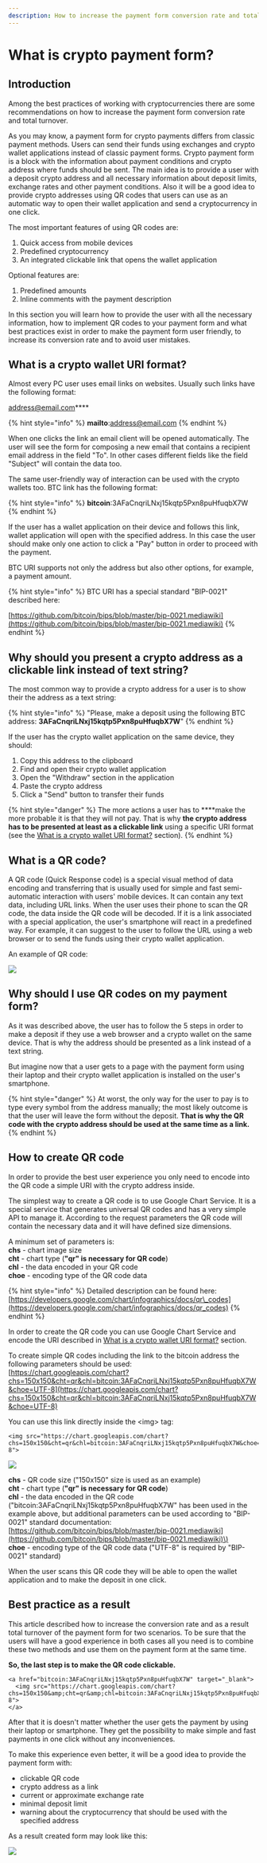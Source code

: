 ```yaml
---
description: How to increase the payment form conversion rate and total turnover
---
```


# What is crypto payment form?

## Introduction <a id="QRcodeimplementation-Introduction"></a>

Among the best practices of working with cryptocurrencies there are some recommendations on how to increase the payment form conversion rate and total turnover.

As you may know, a payment form for crypto payments differs from classic payment methods. Users can send their funds using exchanges and crypto wallet applications instead of classic payment forms. Crypto payment form is a block with the information about payment conditions and crypto address where funds should be sent. The main idea is to provide a user with a deposit crypto address and all necessary information about deposit limits, exchange rates and other payment conditions. Also it will be a good idea to provide crypto addresses using QR codes that users can use as an automatic way to open their wallet application and send a cryptocurrency in one click.

The most important features of using QR codes are:

1. Quick access from mobile devices
2. Predefined cryptocurrency 
3. An integrated clickable link that opens the wallet application

Optional features are:

1. Predefined amounts
2. Inline comments with the payment description

In this section you will learn how to provide the user with all the necessary information, how to implement QR codes to your payment form and what best practices exist in order to make the payment form user friendly, to increase its conversion rate and to avoid user mistakes.

## What is a crypto wallet URI format? <a id="QRcodeimplementation-WhatisacryptowalletURIformat?"></a>

Almost every PC user uses email links on websites. Usually such links have the following format:

[address@email.com](mailto:address@email.com)\*\*\*\*

{% hint style="info" %}
**mailto**:address@email.com
{% endhint %}

When one clicks the link an email client will be opened automatically. The user will see the form for composing a new email that contains a recipient email address in the field "To". In other cases different fields like the field "Subject" will contain the data too.

The same user-friendly way of interaction can be used with the crypto wallets too. BTC link has the following format:

{% hint style="info" %}
**bitcoin**:3AFaCnqriLNxj15kqtp5Pxn8puHfuqbX7W
{% endhint %}

If the user has a wallet application on their device and follows this link, wallet application will open with the specified address. In this case the user should make only one action to click a "Pay" button in order to proceed with the payment.

BTC URI supports not only the address but also other options, for example, a payment amount.

{% hint style="info" %}
BTC URI has a special standard "BIP-0021" described here:

[https://github.com/bitcoin/bips/blob/master/bip-0021.mediawiki](https://github.com/bitcoin/bips/blob/master/bip-0021.mediawiki)
{% endhint %}

## Why should you present a crypto address as a clickable link instead of text string? <a id="QRcodeimplementation-WhyshouldIpresentacryptoaddressasaclickablelinkinsteadoftextstring?"></a>

The most common way to provide a crypto address for a user is to show their the address as a text string:

{% hint style="info" %}
"Please, make a deposit using the following BTC address: **3AFaCnqriLNxj15kqtp5Pxn8puHfuqbX7W**"
{% endhint %}

If the user has the crypto wallet application on the same device, they should:

1. Copy this address to the clipboard
2. Find and open their crypto wallet application
3. Open the "Withdraw" section in the application
4. Paste the crypto address
5. Click a "Send" button to transfer their funds

{% hint style="danger" %}
The more actions a user has to ****make the more probable it is that they will not pay. That is why **the crypto address has to be presented at least as a clickable link** using a specific URI format \(see the [What is a crypto wallet URI format?](https://docs.coinspaid.com/docs/faq/qr-codes-implementation#QRcodeimplementation-WhatisacryptowalletURIformat?) section\).
{% endhint %}

## What is a QR code? <a id="QRcodeimplementation-WhatisaQRcode?"></a>

A QR code \(Quick Response code\) is a special visual method of data encoding and transferring that is usually used for simple and fast semi-automatic interaction with users' mobile devices. It can contain any text data, including URL links. When the user uses their phone to scan the QR code, the data inside the QR code will be decoded. If it is a link associated with a special application, the user's smartphone will react in a predefined way. For example, it can suggest to the user to follow the URL using a web browser or to send the funds using their crypto wallet application.

An example of QR code:

![](../.gitbook/assets/image%20%288%29.png)

## Why should I use QR codes on my payment form? <a id="QRcodeimplementation-WhyshouldIuseQRcodesonmypaymentform?"></a>

As it was described above, the user has to follow the 5 steps in order to make a deposit if they use a web browser and a crypto wallet on the same device. That is why the address should be presented as a link instead of a text string.

But imagine now that a user gets to a page with the payment form using their laptop and their crypto wallet application is installed on the user's smartphone.

{% hint style="danger" %}
At worst, the only way for the user to pay is to type every symbol from the address manually; the most likely outcome is that the user will leave the form without the deposit. **That is why the QR code with the crypto address should be used at the same time as a link.**
{% endhint %}

## How to create QR code <a id="QRcodeimplementation-HowtocreateQRcode"></a>

In order to provide the best user experience you only need to encode into the QR code a simple URI with the crypto address inside.

The simplest way to create a QR code is to use Google Chart Service. It is a special service that generates universal QR codes and has a very simple API to manage it. According to the request parameters the QR code will contain the necessary data and it will have defined size dimensions.

A minimum set of parameters is:  
**chs** - chart image size  
**cht** - chart type \(**"qr" is necessary for QR code**\)  
**chl** - the data encoded in your QR code  
**choe** - encoding type of the QR code data

{% hint style="info" %}
Detailed description can be found here:  
[https://developers.google.com/chart/infographics/docs/qr\_codes](https://developers.google.com/chart/infographics/docs/qr_codes)
{% endhint %}

In order to create the QR code you can use Google Chart Service and encode the URI described in [What is a crypto wallet URI format?](https://docs.coinspaid.com/docs/faq/qr-codes-implementation#QRcodeimplementation-WhatisacryptowalletURIformat?) section.

To create simple QR codes including the link to the bitcoin address the following parameters should be used:  
[https://chart.googleapis.com/chart?chs=150x150&cht=qr&chl=bitcoin:3AFaCnqriLNxj15kqtp5Pxn8puHfuqbX7W&choe=UTF-8](https://chart.googleapis.com/chart?chs=150x150&cht=qr&chl=bitcoin:3AFaCnqriLNxj15kqtp5Pxn8puHfuqbX7W&choe=UTF-8)

You can use this link directly inside the &lt;img&gt; tag:

```markup
<img src="https://chart.googleapis.com/chart?chs=150x150&cht=qr&chl=bitcoin:3AFaCnqriLNxj15kqtp5Pxn8puHfuqbX7W&choe=UTF-8">
```

![](../.gitbook/assets/image%20%2813%29.png)

**chs** - QR code size \("150x150" size is used as an example\)  
**cht** - chart type \(**"qr" is necessary for QR code**\)  
**chl** - the data encoded in the QR code \("bitcoin:3AFaCnqriLNxj15kqtp5Pxn8puHfuqbX7W" has been used in the example above, but additional parameters can be used according to "BIP-0021" standard documentation: [https://github.com/bitcoin/bips/blob/master/bip-0021.mediawiki](https://github.com/bitcoin/bips/blob/master/bip-0021.mediawiki)\)  
**choe** - encoding type of the QR code data \("UTF-8" is required by "BIP-0021" standard\)

When the user scans this QR code they will be able to open the wallet application and to make the deposit in one click.

## Best practice as a result <a id="QRcodeimplementation-Bestpracticeasaresult"></a>

This article described how to increase the conversion rate and as a result total turnover of the payment form for two scenarios. To be sure that the users will have a good experience in both cases all you need is to combine these two methods and use them on the payment form at the same time.

**So, the last step is to make the QR code clickable.**

```markup
<a href="bitcoin:3AFaCnqriLNxj15kqtp5Pxn8puHfuqbX7W" target="_blank">
  <img src="https://chart.googleapis.com/chart?chs=150x150&amp;cht=qr&amp;chl=bitcoin:3AFaCnqriLNxj15kqtp5Pxn8puHfuqbX7W&amp;choe=UTF-8">
</a>
```

After that it is doesn't matter whether the user gets the payment by using their laptop or smartphone. They get the possibility to make simple and fast payments in one click without any inconveniences.

To make this experience even better, it will be a good idea to provide the payment form with:

* clickable QR code
* crypto address as a link
* current or approximate exchange rate
* minimal deposit limit
* warning about the cryptocurrency that should be used with the specified address

As a result created form may look like this:

![](../.gitbook/assets/deposit-or-bitstarz.com-2019-10-04-15-31-35.png)



